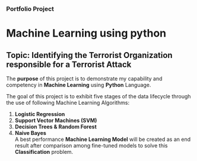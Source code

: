 ### Portfolio Project
# Machine Learning using python
## Topic: Identifying the Terrorist Organization responsible for a Terrorist Attack

The **purpose** of this project is to demonstrate my capability and competency in **Machine Learning** using **Python** Language.

The goal of this project is to exhibit five stages of the data lifecycle through the use of following Machine Learning Algorithms:
1. **Logistic Regression**
2. **Support Vector Machines (SVM)**
3. **Decision Trees & Random Forest**
4. **Naive Bayes**<br>
A best performance **Machine Learning Model** will be created as an end result after comparison among fine-tuned models to solve this **Classification** problem.
